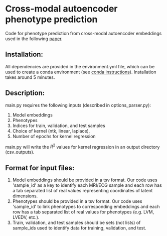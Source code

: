 # Cross-modal autoencoder phenotype prediction 
Code for phenotype prediction from cross-modal autoencoder embeddings used in the following [paper](https://www.biorxiv.org/content/10.1101/2022.05.26.493497v1).

## Installation: 
All dependencies are provided in the environment.yml file, which can be used to create a conda environment (see [conda instructions](https://docs.conda.io/projects/conda/en/latest/user-guide/tasks/manage-environments.html#creating-an-environment-from-an-environment-yml-file)).  Installation takes around 5 minutes.  

## Description: 

main.py requires the following inputs (described in options_parser.py): 

1. Model embeddings 
2. Phenotypes  
3. Indices for train, validation, and test samples 
4. Choice of kernel (ntk, linear, laplace), 
5. Number of epochs for kernel regression

main.py will write the $R^2$ values for kernel regression in an output directory (csv_outputs).  

## Format for input files: 

1. Model embeddings should be provided in a tsv format.  Our code uses 'sample_id' as a key to identify each MRI/ECG sample and each row has a tab separated list of real values representing coordinates of latent dimensions. 
2. Phenotypes should be provided in a tsv format.  Our code uses 'sample_id' to link phenotypes to corresponding embeddings and each row has a tab separated list of real values for phenotypes (e.g. LVM, LVEDV, etc.).  
3. Train, validation, and test samples should be sets (not lists) of sample_ids used to identify data for training, validation, and test.  
